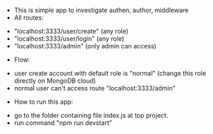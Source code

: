 - This is simple app to investigate authen, author, middleware
- All routes:
+ "localhost:3333/user/create" (any role)
+ "localhost:3333/user/login" (any role)
+ "localhost:3333/admin" (only admin can access)
- Flow:
+ user create account with default role is "normal" (change this role directly on MongoDB cloud)
+ normal user can't access route "localhost:3333/admin"

- How to run this app:
+ go to the folder containing file index.js at top project.
+ run command "npm run devstart"